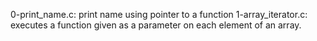 0-print_name.c: print name using pointer to a function
1-array_iterator.c: executes a function given as a parameter on each element of an array.
